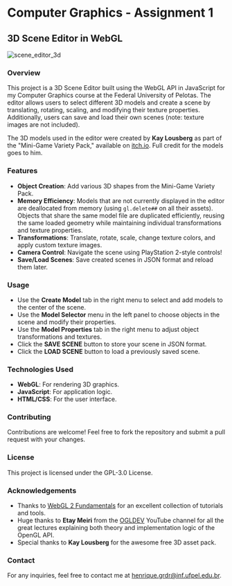 # Computer Graphics - Assignment 1
## 3D Scene Editor in WebGL

![scene_editor_3d](https://github.com/user-attachments/assets/ab8e14e6-34e2-4bd1-a7d8-a29e9a478d94)

### Overview
This project is a 3D Scene Editor built using the WebGL API in JavaScript for my Computer Graphics course at the Federal University of Pelotas. The editor allows users to select different 3D models and create a scene by translating, rotating, scaling, and modifying their texture properties. Additionally, users can save and load their own scenes (note: texture images are not included).

The 3D models used in the editor were created by **Kay Lousberg** as part of the "Mini-Game Variety Pack," available on [itch.io](https://kaylousberg.itch.io/kay-kit-mini-game-variety-pack). Full credit for the models goes to him.

### Features
- **Object Creation**: Add various 3D shapes from the Mini-Game Variety Pack.
- **Memory Efficiency**: Models that are not currently displayed in the editor are deallocated from memory (using `gl.delete##` on all their assets). Objects that share the same model file are duplicated efficiently, reusing the same loaded geometry while maintaining individual transformations and texture properties.
- **Transformations**: Translate, rotate, scale, change texture colors, and apply custom texture images.
- **Camera Control**: Navigate the scene using PlayStation 2-style controls!
- **Save/Load Scenes**: Save created scenes in JSON format and reload them later.

### Usage
- Use the **Create Model** tab in the right menu to select and add models to the center of the scene.
- Use the **Model Selector** menu in the left panel to choose objects in the scene and modify their properties.
- Use the **Model Properties** tab in the right menu to adjust object transformations and textures.
- Click the **SAVE SCENE** button to store your scene in JSON format.
- Click the **LOAD SCENE** button to load a previously saved scene.

### Technologies Used
- **WebGL**: For rendering 3D graphics.
- **JavaScript**: For application logic.
- **HTML/CSS**: For the user interface.

### Contributing
Contributions are welcome! Feel free to fork the repository and submit a pull request with your changes.

### License
This project is licensed under the GPL-3.0 License.

### Acknowledgements
- Thanks to [WebGL 2 Fundamentals](https://webgl2fundamentals.org/) for an excellent collection of tutorials and tools.
- Huge thanks to **Etay Meiri** from the [OGLDEV](https://www.youtube.com/@OGLDEV) YouTube channel for all the great lectures explaining both theory and implementation logic of the OpenGL API.
- Special thanks to **Kay Lousberg** for the awesome free 3D asset pack.

### Contact
For any inquiries, feel free to contact me at [henrique.grdr@inf.ufpel.edu.br](mailto:henrique.grdr@inf.ufpel.edu.br).

